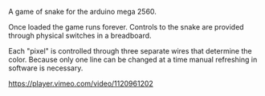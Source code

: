 A game of snake for the arduino mega 2560. 

Once loaded the game runs forever. Controls to the snake are provided through physical switches in a breadboard.

Each "pixel" is controlled through three separate wires that determine the color. Because only one line can be changed at a time manual refreshing in software is necessary.

https://player.vimeo.com/video/1120961202 

